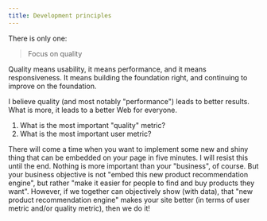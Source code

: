```yaml
---
title: Development principles
---
```


There is only one:

> Focus on quality

Quality means usability, it means performance, and it means responsiveness. It means building the foundation right, and continuing to improve on the foundation.

I believe quality (and most notably "performance") leads to better results. What is more, it leads to a better Web for everyone.

1. What is the most important "quality" metric?
2. What is the most important user metric?

There will come a time when you want to implement some new and shiny thing that can be embedded on your page in five minutes. I will resist this until the end. Nothing is more important than your "business", of course. But your business objective is not "embed this new product recommendation engine", but rather "make it easier for people to find and buy products they want". However, if we together can objectively show (with data), that "new product recommendation engine" makes your site better (in terms of user metric and/or quality metric), then we do it!
